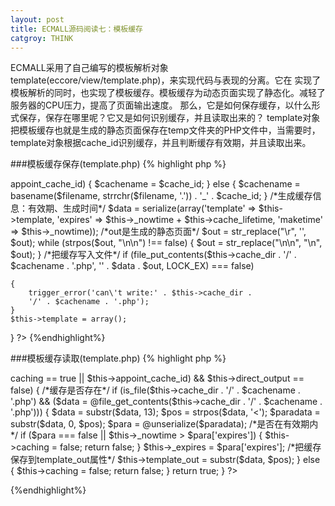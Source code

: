 ```yaml
---
layout: post
title: ECMALL源码阅读七：模板缓存
catgroy: THINK
---
```


ECMALL采用了自己编写的模板解析对象template(eccore/view/template.php)，来实现代码与表现的分离。它在
实现了模板解析的同时，也实现了模板缓存。模板缓存为动态页面实现了静态化。减轻了服务器的CPU压力，提高了页面输出速度。
那么，它是如何保存缓存，以什么形式保存，保存在哪里呢？它又是如何识别缓存，并且读取出来的？
template对象把模板缓存也就是生成的静态页面保存在temp文件夹的PHP文件中，当需要时，template对象根据cache_id识别缓存，并且判断缓存有效期，并且读取出来。

###模板缓存保存(template.php)
{% highlight php %}
<?php
/*如果需要缓存*/
if ($cache_id)
{
	/*生成缓存名称*/
	if ($this->appoint_cache_id)
	{
		$cachename = $cache_id;
	}
	else
	{
		$cachename = basename($filename, strrchr($filename, '.')) 
		. '_' . $cache_id;
	}
	/*生成缓存信息：有效期、生成时间*/
	$data = serialize(array('template' => $this->template, 
	'expires' => $this->_nowtime + $this->cache_lifetime, 
	'maketime' => $this->_nowtime));
	/*out是生成的静态页面*/
	$out = str_replace("\r", '', $out);

	while (strpos($out, "\n\n") !== false)
	{
		$out = str_replace("\n\n", "\n", $out);
	}

	/*把缓存写入文件*/
	if (file_put_contents($this->cache_dir . '/' . $cachename . '.php', 
	'<?php exit;?>' . $data . $out, LOCK_EX) === false)
	{
		trigger_error('can\'t write:' . $this->cache_dir .
		'/' . $cachename . '.php');
	}
	$this->template = array();
}
?>
{%endhighlight%}


###模板缓存读取(template.php)
{% highlight php %}
<?php
/*是否从缓存里读取*/
if (($this->caching == true || $this->appoint_cache_id) 
&& $this->direct_output == false)
{	
	/*缓存是否存在*/
	if (is_file($this->cache_dir . '/' . $cachename . '.php') && 
	($data = @file_get_contents($this->cache_dir . '/' . $cachename . '.php')))
	{
		$data = substr($data, 13);
		$pos  = strpos($data, '<');
		$paradata = substr($data, 0, $pos);
		$para     = @unserialize($paradata);
		/*是否在有效期内*/
		if ($para === false || $this->_nowtime > $para['expires'])
		{
			$this->caching = false;

			return false;
		}
		$this->_expires = $para['expires'];

		/*把缓存保存到template_out属性*/
		$this->template_out = substr($data, $pos);
	}
	else
	{
		$this->caching = false;

		return false;
	}

	return true;
}
?>
{%endhighlight%}

